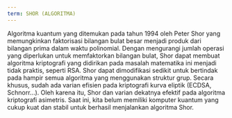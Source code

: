 ```yaml
---
term: SHOR (ALGORITMA)
---
```


Algoritma kuantum yang ditemukan pada tahun 1994 oleh Peter Shor yang memungkinkan faktorisasi bilangan bulat besar menjadi produk dari bilangan prima dalam waktu polinomial. Dengan mengurangi jumlah operasi yang diperlukan untuk memfaktorkan bilangan bulat, Shor dapat membuat algoritma kriptografi yang didirikan pada masalah matematika ini menjadi tidak praktis, seperti RSA. Shor dapat dimodifikasi sedikit untuk bertindak pada hampir semua algoritma yang menggunakan struktur grup. Secara khusus, sudah ada varian efisien pada kriptografi kurva eliptik (ECDSA, Schnorr...). Oleh karena itu, Shor dan varian dekatnya efektif pada algoritma kriptografi asimetris. Saat ini, kita belum memiliki komputer kuantum yang cukup kuat dan stabil untuk berhasil menjalankan algoritma Shor.